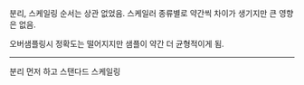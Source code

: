 분리, 스케일링 순서는 상관 없었음.
스케일러 종류별로 약간씩 차이가 생기지만 큰 영향은 없음.

오버샘플링시 정확도는 떨어지지만 샘플이 약간 더 균형적이게 됨.

----
분리 먼저 하고 스탠다드 스케일링